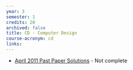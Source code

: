 ```yaml
---
year: 3
semester: 1
credits: 20
archived: false
title: CD - Computer Design 
course-acronym: cd
links:
---
```


- [April 2011 Past Paper Solutions](https://docs.google.com/document/d/10JiwXXE4JGzd1p1RoWF2CVQvtzbLxupbAcM_3u3Og4w/edit) - Not complete

